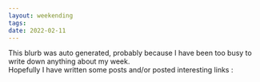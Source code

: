 ```yaml
---
layout: weekending
tags: 
date: 2022-02-11
---
```


This blurb was auto generated, probably because I have been too busy to write down anything about my week.  
Hopefully I have written some posts and/or posted interesting links :